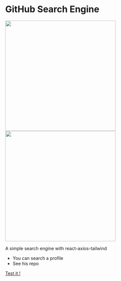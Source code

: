 # GitHub Search Engine
<p float='left'>
<img src='https://github.com/markusemile/GhProfilSearch/blob/main/ghSeach2.PNG' width="350"/>
<img src="https://github.com/markusemile/GhProfilSearch/blob/main/ghSeach3.PNG" width=350"/>
</p>

                                                                                          

A simple search engine with react-axios-tailwind
  - You can search a profile
  - See his repo

[Test it !](https://gh-profil-search.vercel.app/)
